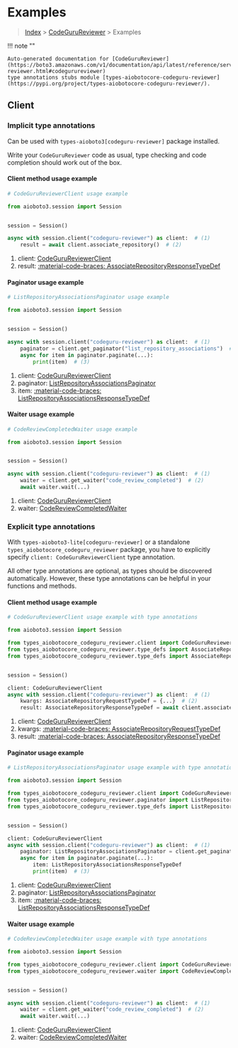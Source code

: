 # Examples

> [Index](../README.md) > [CodeGuruReviewer](./README.md) > Examples

!!! note ""

    Auto-generated documentation for [CodeGuruReviewer](https://boto3.amazonaws.com/v1/documentation/api/latest/reference/services/codeguru-reviewer.html#codegurureviewer)
    type annotations stubs module [types-aiobotocore-codeguru-reviewer](https://pypi.org/project/types-aiobotocore-codeguru-reviewer/).

## Client

### Implicit type annotations

Can be used with `types-aioboto3[codeguru-reviewer]` package installed.

Write your `CodeGuruReviewer` code as usual,
type checking and code completion should work out of the box.



#### Client method usage example

```python
# CodeGuruReviewerClient usage example

from aioboto3.session import Session


session = Session()

async with session.client("codeguru-reviewer") as client:  # (1)
    result = await client.associate_repository()  # (2)
```

1. client: [CodeGuruReviewerClient](./client.md)
2. result: [:material-code-braces: AssociateRepositoryResponseTypeDef](./type_defs.md#associaterepositoryresponsetypedef)



#### Paginator usage example

```python
# ListRepositoryAssociationsPaginator usage example

from aioboto3.session import Session


session = Session()

async with session.client("codeguru-reviewer") as client:  # (1)
    paginator = client.get_paginator("list_repository_associations")  # (2)
    async for item in paginator.paginate(...):
        print(item)  # (3)
```

1. client: [CodeGuruReviewerClient](./client.md)
2. paginator: [ListRepositoryAssociationsPaginator](./paginators.md#listrepositoryassociationspaginator)
3. item: [:material-code-braces: ListRepositoryAssociationsResponseTypeDef](./type_defs.md#listrepositoryassociationsresponsetypedef)



#### Waiter usage example

```python
# CodeReviewCompletedWaiter usage example

from aioboto3.session import Session


session = Session()

async with session.client("codeguru-reviewer") as client:  # (1)
    waiter = client.get_waiter("code_review_completed")  # (2)
    await waiter.wait(...)
```

1. client: [CodeGuruReviewerClient](./client.md)
2. waiter: [CodeReviewCompletedWaiter](./waiters.md#codereviewcompletedwaiter)


### Explicit type annotations

With `types-aioboto3-lite[codeguru-reviewer]`
or a standalone `types_aiobotocore_codeguru_reviewer` package, you have to explicitly specify
`client: CodeGuruReviewerClient` type annotation.

All other type annotations are optional, as types should be discovered automatically.
However, these type annotations can be helpful in your functions and methods.


#### Client method usage example

```python
# CodeGuruReviewerClient usage example with type annotations

from aioboto3.session import Session

from types_aiobotocore_codeguru_reviewer.client import CodeGuruReviewerClient
from types_aiobotocore_codeguru_reviewer.type_defs import AssociateRepositoryResponseTypeDef
from types_aiobotocore_codeguru_reviewer.type_defs import AssociateRepositoryRequestTypeDef


session = Session()

client: CodeGuruReviewerClient
async with session.client("codeguru-reviewer") as client:  # (1)
    kwargs: AssociateRepositoryRequestTypeDef = {...}  # (2)
    result: AssociateRepositoryResponseTypeDef = await client.associate_repository(**kwargs)  # (3)
```

1. client: [CodeGuruReviewerClient](./client.md)
2. kwargs: [:material-code-braces: AssociateRepositoryRequestTypeDef](./type_defs.md#associaterepositoryrequesttypedef)
3. result: [:material-code-braces: AssociateRepositoryResponseTypeDef](./type_defs.md#associaterepositoryresponsetypedef)



#### Paginator usage example

```python
# ListRepositoryAssociationsPaginator usage example with type annotations

from aioboto3.session import Session

from types_aiobotocore_codeguru_reviewer.client import CodeGuruReviewerClient
from types_aiobotocore_codeguru_reviewer.paginator import ListRepositoryAssociationsPaginator
from types_aiobotocore_codeguru_reviewer.type_defs import ListRepositoryAssociationsResponseTypeDef


session = Session()

client: CodeGuruReviewerClient
async with session.client("codeguru-reviewer") as client:  # (1)
    paginator: ListRepositoryAssociationsPaginator = client.get_paginator("list_repository_associations")  # (2)
    async for item in paginator.paginate(...):
        item: ListRepositoryAssociationsResponseTypeDef
        print(item)  # (3)
```

1. client: [CodeGuruReviewerClient](./client.md)
2. paginator: [ListRepositoryAssociationsPaginator](./paginators.md#listrepositoryassociationspaginator)
3. item: [:material-code-braces: ListRepositoryAssociationsResponseTypeDef](./type_defs.md#listrepositoryassociationsresponsetypedef)



#### Waiter usage example

```python
# CodeReviewCompletedWaiter usage example with type annotations

from aioboto3.session import Session

from types_aiobotocore_codeguru_reviewer.client import CodeGuruReviewerClient
from types_aiobotocore_codeguru_reviewer.waiter import CodeReviewCompletedWaiter


session = Session()

async with session.client("codeguru-reviewer") as client:  # (1)
    waiter = client.get_waiter("code_review_completed")  # (2)
    await waiter.wait(...)
```

1. client: [CodeGuruReviewerClient](./client.md)
2. waiter: [CodeReviewCompletedWaiter](./waiters.md#codereviewcompletedwaiter)


